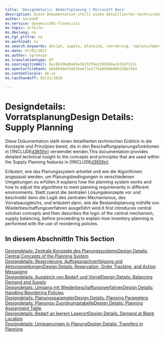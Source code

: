 ```yaml
---
title: 'Designdetails: Bedarfsplanung | Microsoft Docs'
description: Diese Dokumentation stellt einen detaillierten technischen Einblick in die Konzepte und Prinzipien bereit, die in den Beschaffungsplanungsfunktionen in Finance and Operations, Business edition verwendet werden.
author: SorenGP
ms.service: dynamics365-financials
ms.topic: article
ms.devlang: na
ms.tgt_pltfrm: na
ms.workload: na
ms.search.keywords: design, supply, planning, reordering, replenishment
ms.date: 07/01/2017
ms.author: sgroespe
ms.translationtype: HT
ms.sourcegitcommit: bec0619be0a65e3625759e13d2866ac615d7513c
ms.openlocfilehash: b8e664be23db7be871e1775a8b98b006218b7404
ms.contentlocale: de-at
ms.lasthandoff: 03/22/2018

---
```

# <a name="design-details-supply-planning"></a><span data-ttu-id="9281e-103">Designdetails: Vorratsplanung</span><span class="sxs-lookup"><span data-stu-id="9281e-103">Design Details: Supply Planning</span></span>
<span data-ttu-id="9281e-104">Diese Dokumentation stellt einen detaillierten technischen Einblick in die Konzepte und Prinzipien bereit, die in den Beschaffungsplanungsfunktionen in [!INCLUDE[d365fin](includes/d365fin_md.md)] verwendet werden.</span><span class="sxs-lookup"><span data-stu-id="9281e-104">This documentation provides detailed technical insight to the concepts and principles that are used within the Supply Planning features in [!INCLUDE[d365fin](includes/d365fin_md.md)].</span></span>  

<span data-ttu-id="9281e-105">Erläutert, wie das Planungssystem arbeitet und wie die Algorithmen angepasst werden, um Planungsbedingungen in verschiedenen Umgebungen zu erfüllen.</span><span class="sxs-lookup"><span data-stu-id="9281e-105">It explains how the planning system works and how to adjust the algorithms to meet planning requirements in different environments.</span></span> <span data-ttu-id="9281e-106">Stellt zuerst die zentralen Lösungskonzepte vor und beschreibt dann die Logik des zentralen Mechanismus, des Vorratsausgleichs, und erläutert dann, wie die Bestandsplanung mithilfe von Wiederbeschaffungsverfahren ausgeführt wird.</span><span class="sxs-lookup"><span data-stu-id="9281e-106">It first introduces central solution concepts and then describes the logic of the central mechanism, supply balancing, before proceeding to explain how inventory planning is performed with the use of reordering policies.</span></span>  

## <a name="in-this-section"></a><span data-ttu-id="9281e-107">In diesem Abschnitt</span><span class="sxs-lookup"><span data-stu-id="9281e-107">In This Section</span></span>  
[<span data-ttu-id="9281e-108">Designdetails: Zentrale Konzepte des Planungssystems</span><span class="sxs-lookup"><span data-stu-id="9281e-108">Design Details: Central Concepts of the Planning System</span></span>](design-details-central-concepts-of-the-planning-system.md)  
[<span data-ttu-id="9281e-109">Designdetails: Reservierung, Auftragsnachverfolgung und Aktionsmeldungen</span><span class="sxs-lookup"><span data-stu-id="9281e-109">Design Details: Reservation, Order Tracking, and Action Messaging</span></span>](design-details-reservation-order-tracking-and-action-messaging.md)  
[<span data-ttu-id="9281e-110">Designdetails: Ausgleich von Bedarf und Vorrat</span><span class="sxs-lookup"><span data-stu-id="9281e-110">Design Details: Balancing Demand and Supply</span></span>](design-details-balancing-demand-and-supply.md)  
[<span data-ttu-id="9281e-111">Designdetails: Umgang mit Wiederbeschaffungsverfahren</span><span class="sxs-lookup"><span data-stu-id="9281e-111">Design Details: Handling Reordering Policies</span></span>](design-details-handling-reordering-policies.md)  
[<span data-ttu-id="9281e-112">Designdetails: Planungsparameter</span><span class="sxs-lookup"><span data-stu-id="9281e-112">Design Details: Planning Parameters</span></span>](design-details-planning-parameters.md)  
[<span data-ttu-id="9281e-113">Designdetails: Planungs-Zuordnungstabelle</span><span class="sxs-lookup"><span data-stu-id="9281e-113">Design Details: Planning Assignment Table</span></span>](design-details-planning-assignment-table.md)  
[<span data-ttu-id="9281e-114">Designdetails: Bedarf an leerem Lagerort</span><span class="sxs-lookup"><span data-stu-id="9281e-114">Design Details: Demand at Blank Location</span></span>](design-details-demand-at-blank-location.md)  
[<span data-ttu-id="9281e-115">Designdetails: Umlagerungen in Planung</span><span class="sxs-lookup"><span data-stu-id="9281e-115">Design Details: Transfers in Planning</span></span>](design-details-transfers-in-planning.md)

